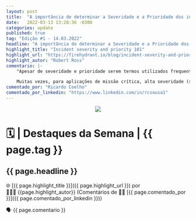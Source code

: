 ```yaml
---
layout: post
title:  "A importância de determinar a Severidade e a Prioridade dos incidentes"
date:   2022-03-13 13:28:36 -0300
categories: update
published: true
tag: "Edição #1 - 14.03.2022"
headline: "A importância de determinar a Severidade e a Prioridade dos incidentes"
highlight_title: "Incident severity and priority 101"
highlight_url: "https://firehydrant.io/blog/incident-severity-and-priority-101"
highlight_autor: "Robert Ross"
comentario: |-
    "Apesar de severidade e prioridade serem termos utilizados frequentemente como sinônimos, eles representam aspectos igualmente importantes do processo de resposta de incidentes. Enquanto severidade representa a perspectiva externa, ou seja a amplitude do incidente e quantidade de pessoas (clientes) impactadas, a prioridade representa a perspectiva interna e relevância do incidente para o negócio da empresa. 

    Muitas vezes, para aplicações de missão crítica, alta severidade (sev1) e alta prioridade (P1) estão conectadas, porém isso nem sempre é verdadeiro. Entender e articular corretamente as perspectivas internas e externas é fundamental para otimização do processo de resposta a incidentes, para  definição da estrutura organizacional, e  o dimensionamento adequado dos times."
comentado_por: "Ricardo Coelho"
comentado_por_linkedin: "https://www.linkedin.com/in/rcsousa1"
---
```


<p align="center"><img src="https://destaque.srebrasil.com/assets/destaques.gif"></p>

# :spiral_calendar: | Destaques da Semana | {{ page.tag }}

## **{{ page.headline }}**

🌐 [{{ page.highlight_title }}]({{ page.highlight_url }}) por 👱🏼‍♂️ {{page.highlight_autor}} (Comentários de :man_technologist: [{{ page.comentado_por }}]({{ page.comentado_por_linkedin }}))

🗣️ {{ page.comentario }}